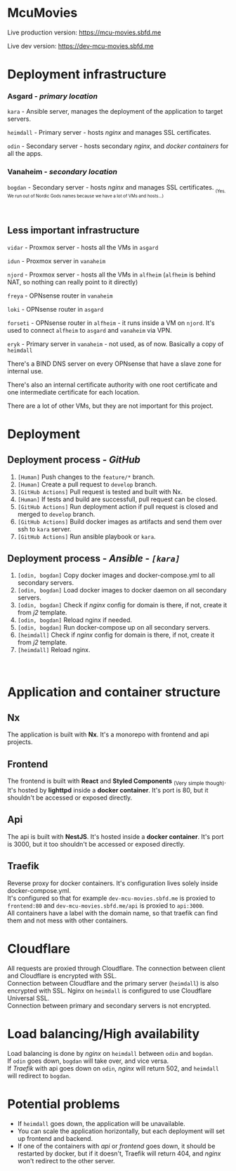 # McuMovies

Live production version: https://mcu-movies.sbfd.me

Live dev version: https://dev-mcu-movies.sbfd.me

# Deployment infrastructure

### **Asgard** - _primary location_

`kara` - Ansible server, manages the deployment of the application to target servers.

`heimdall` - Primary server - hosts _nginx_ and manages SSL certificates.

`odin` - Secondary server - hosts secondary _nginx_, and _docker containers_ for all the apps.

### **Vanaheim** - _secondary location_

`bogdan` - Secondary server - hosts _nginx_ and manages SSL certificates. <sub><sub>(Yes. We run out of Nordic Gods names because we have a lot of VMs and hosts...)</sub></sub>

<br />

## Less important infrastructure

`vidar` - Proxmox server - hosts all the VMs in `asgard`

`idun` - Proxmox server in `vanaheim`

`njord` - Proxmox server - hosts all the VMs in `alfheim` (`alfheim` is behind NAT, so nothing can really point to it directly)

`freya` - OPNsense router in `vanaheim`

`loki` - OPNsense router in `asgard`

`forseti` - OPNsense router in `alfheim` - it runs inside a VM on `njord`. It's used to connect `alfheim` to `asgard` and `vanaheim` via VPN.

`eryk` - Primary server in `vanaheim` - not used, as of now. Basically a copy of `heimdall`

There's a BIND DNS server on every OPNsense that have a slave zone for internal use.

There's also an internal certificate authority with one root certificate and one intermediate certificate for each location.

There are a lot of other VMs, but they are not important for this project.

# Deployment

## Deployment process - _GitHub_

1. `[Human]` Push changes to the `feature/*` branch.
1. `[Human]` Create a pull request to `develop` branch.
1. `[GitHub Actions]` Pull request is tested and built with Nx.
1. `[Human]` If tests and build are successfull, pull request can be closed.
1. `[GitHub Actions]` Run deployment action if pull request is closed and merged to `develop` branch.
1. `[GitHub Actions]` Build docker images as artifacts and send them over ssh to `kara` server.
1. `[GitHub Actions]` Run ansible playbook or `kara`.

## Deployment process - _Ansible_ - _`[kara]`_

1. `[odin, bogdan]` Copy docker images and docker-compose.yml to all secondary servers.
1. `[odin, bogdan]` Load docker images to docker daemon on all secondary servers.
1. `[odin, bogdan]` Check if _nginx_ config for domain is there, if not, create it from _j2_ template.
1. `[odin, bogdan]` Reload nginx if needed.
1. `[odin, bogdan]` Run docker-compose up on all secondary servers.
1. `[heimdall]` Check if _nginx_ config for domain is there, if not, create it from _j2_ template.
1. `[heimdall]` Reload nginx.

<br />

# Application and container structure

## **Nx**

The application is built with **Nx**. It's a monorepo with frontend and api projects.

## **Frontend**

The frontend is built with **React** and **Styled Components** <sub>(Very simple though)</sub>. It's hosted by **lighttpd** inside a **docker container**. It's port is 80, but it shouldn't be accessed or exposed directly.

## **Api**

The api is built with **NestJS**. It's hosted inside a **docker container**. It's port is 3000, but it too shouldn't be accessed or exposed directly.

## **Traefik**

Reverse proxy for docker containers. It's configuration lives solely inside docker-compose.yml. <br />
It's configured so that for example `dev-mcu-movies.sbfd.me` is proxied to `frontend:80` and `dev-mcu-movies.sbfd.me/api` is proxied to `api:3000`. <br />
All containers have a label with the domain name, so that traefik can find them and not mess with other containers.

# Cloudflare

All requests are proxied through Cloudflare. The connection between client and Cloudflare is encrypted with SSL. <br />
Connection between Cloudflare and the primary server (`heimdall`) is also encrypted with SSL. Nginx on `heimdall` is configured to use Cloudflare Universal SSL. <br />
Connection between primary and secondary servers is not encrypted. <br />

# Load balancing/High availability

Load balancing is done by _nginx_ on `heimdall` between `odin` and `bogdan`. <br />
If `odin` goes down, `bogdan` will take over, and vice versa. <br />
If _Traefik_ with api goes down on `odin`, _nginx_ will return 502, and `heimdall` will redirect to `bogdan`. <br />

# Potential problems

- If `heimdall` goes down, the application will be unavailable. <br />
- You can scale the application horizontally, but each deployment will set up frontend and backend.
- If one of the containers with _api_ or _frontend_ goes down, it should be restarted by docker, but if it doesn't, Traefik will return 404, and _nginx_ won't redirect to the other server. <br />
